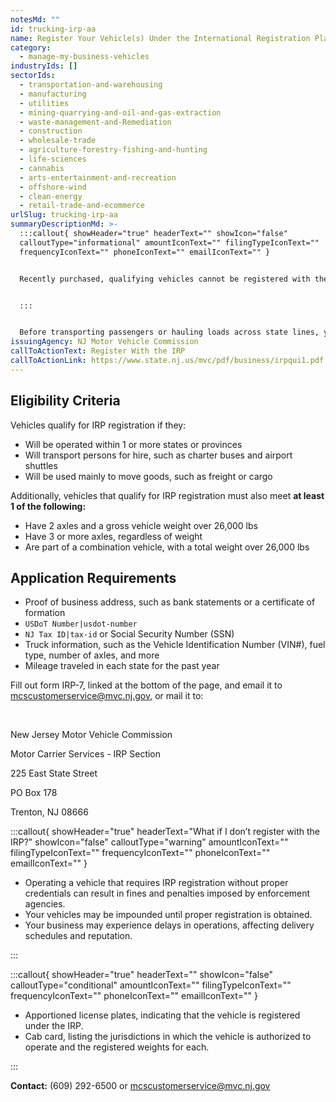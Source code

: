 ```yaml
---
notesMd: ""
id: trucking-irp-aa
name: Register Your Vehicle(s) Under the International Registration Plan (IRP)
category:
  - manage-my-business-vehicles
industryIds: []
sectorIds:
  - transportation-and-warehousing
  - manufacturing
  - utilities
  - mining-quarrying-and-oil-and-gas-extraction
  - waste-management-and-Remediation
  - construction
  - wholesale-trade
  - agriculture-forestry-fishing-and-hunting
  - life-sciences
  - cannabis
  - arts-entertainment-and-recreation
  - offshore-wind
  - clean-energy
  - retail-trade-and-ecommerce
urlSlug: trucking-irp-aa
summaryDescriptionMd: >-
  :::callout{ showHeader="true" headerText="" showIcon="false"
  calloutType="informational" amountIconText="" filingTypeIconText=""
  frequencyIconText="" phoneIconText="" emailIconText="" }


  Recently purchased, qualifying vehicles cannot be registered with the NJ MVC until IRP-issued, appointed license plates and cab card are received by the owner.


  :::


  Before transporting passengers or hauling loads across state lines, your vehicles must be registered with the IRP in the state where you formed your business. The IRP is a reciprocity agreement between all states in the U.S. and Canada, and **allows legal operation between jurisdictions.**
issuingAgency: NJ Motor Vehicle Commission
callToActionText: Register With the IRP
callToActionLink: https://www.state.nj.us/mvc/pdf/business/irpqui1.pdf
---
```

## Eligibility Criteria

Vehicles qualify for IRP registration if they:

* Will be operated within 1 or more states or provinces
* Will transport persons for hire, such as charter buses and airport shuttles
* Will be used mainly to move goods, such as freight or cargo

Additionally, vehicles that qualify for IRP registration must also meet **at least 1 of the following:**

* Have 2 axles and a gross vehicle weight over 26,000 lbs
* Have 3 or more axles, regardless of weight
* Are part of a combination vehicle, with a total weight over 26,000 lbs

## Application Requirements

* Proof of business address, such as bank statements or a certificate of formation
*  `USDoT Number|usdot-number` 
*  `NJ Tax ID|tax-id` or Social Security Number (SSN)
* Truck information, such as the Vehicle Identification Number (VIN#), fuel type, number of axles, and more
* Mileage traveled in each state for the past year

Fill out form IRP-7, linked at the bottom of the page, and email it to mcscustomerservice@mvc.nj.gov, or mail it to:

&nbsp;

New Jersey Motor Vehicle Commission
&nbsp;

Motor Carrier Services - IRP Section
&nbsp;

225 East State Street
&nbsp;

PO Box 178
&nbsp;

Trenton, NJ 08666
&nbsp;

:::callout{ showHeader="true" headerText="What if I don’t register with the IRP?" showIcon="false" calloutType="warning" amountIconText="" filingTypeIconText="" frequencyIconText="" phoneIconText="" emailIconText="" }

- Operating a vehicle that requires IRP registration without proper credentials can result in fines and penalties imposed by enforcement agencies.
- Your vehicles may be impounded until proper registration is obtained.
- Your business may experience delays in operations, affecting delivery schedules and reputation.

:::

:::callout{ showHeader="true" headerText="" showIcon="false" calloutType="conditional" amountIconText="" filingTypeIconText="" frequencyIconText="" phoneIconText="" emailIconText="" }

- Apportioned license plates, indicating that the vehicle is registered under the IRP.
- Cab card, listing the jurisdictions in which the vehicle is authorized to operate and the registered weights for each.

:::

**Contact:** (609) 292-6500 or mcscustomerservice@mvc.nj.gov
